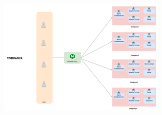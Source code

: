 ![Solution 2A](https://github.com/dzakwanfalih/code-test/blob/main/Solution2/A/Untitled%20Diagram-Page-3.drawio.png)
